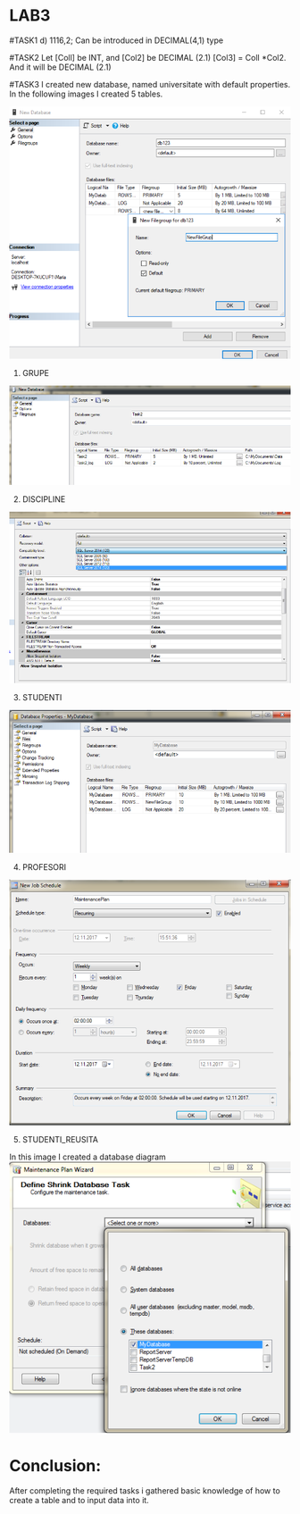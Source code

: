 # LAB3

#TASK1
 d) 1116,2; Can be introduced in DECIMAL(4,1) type 

#TASK2
Let [Coll] be INT, and [Col2] be DECIMAL (2.1)
[Col3] = Coll *Col2. And it will be DECIMAL (2.1)

#TASK3
I created new database, named universitate with default properties.
In the following images I created 5 tables.


<img src="1.png"/> 

1. GRUPE


<img src="2.png"/> 

2. DISCIPLINE


<img src="3.png"/> 

3. STUDENTI


<img src="4.png"/> 

4. PROFESORI


<img src="5.png"/> 

5. STUDENTI_REUSITA

In this image I created a database diagram 
<img src ="7.png"/>

# Conclusion:
After completing the required tasks i gathered basic knowledge of how to create a table and
to input data into it.

